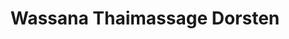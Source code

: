 ---
title: "Wassana Thaimassage Dorsten"
url: /dorsten/wassana-thaimassage-dorsten/
shop: Massage
---